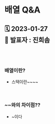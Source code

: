 # 배열 Q&A
🗓️ 2023-01-27 <br />
📌 발표자 : 진희솜
---
<br />
<br />

### 배열이란?
* 스택이란~~~~

<br />

### ~~와의 차이점??
* ~이다

